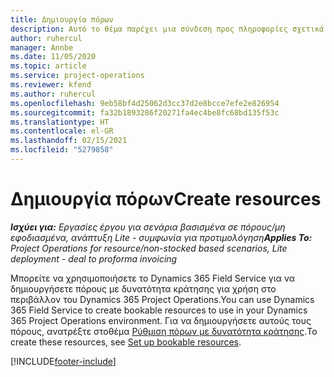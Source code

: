```yaml
---
title: Δημιουργία πόρων
description: Αυτό το θέμα παρέχει μια σύνδεση προς πληροφορίες σχετικά με τον τρόπο δημιουργίας πόρων με δυνατότητα κράτησης.
author: ruhercul
manager: Annbe
ms.date: 11/05/2020
ms.topic: article
ms.service: project-operations
ms.reviewer: kfend
ms.author: ruhercul
ms.openlocfilehash: 9eb58bf4d25062d3cc37d2e8bcce7efe2e826954
ms.sourcegitcommit: fa32b1893286f20271fa4ec4be8fc68bd135f53c
ms.translationtype: HT
ms.contentlocale: el-GR
ms.lasthandoff: 02/15/2021
ms.locfileid: "5279858"
---
```

# <a name="create-resources"></a><span data-ttu-id="d9191-103">Δημιουργία πόρων</span><span class="sxs-lookup"><span data-stu-id="d9191-103">Create resources</span></span>

<span data-ttu-id="d9191-104">_**Ισχύει για:** Εργασίες έργου για σενάρια βασισμένα σε πόρους/μη εφοδιασμένα, ανάπτυξη Lite - συμφωνία για προτιμολόγηση_</span><span class="sxs-lookup"><span data-stu-id="d9191-104">_**Applies To:** Project Operations for resource/non-stocked based scenarios, Lite deployment - deal to proforma invoicing_</span></span>

<span data-ttu-id="d9191-105">Μπορείτε να χρησιμοποιήσετε το Dynamics 365 Field Service για να δημιουργήσετε πόρους με δυνατότητα κράτησης για χρήση στο περιβάλλον του Dynamics 365 Project Operations.</span><span class="sxs-lookup"><span data-stu-id="d9191-105">You can use Dynamics 365 Field Service to create bookable resources to use in your Dynamics 365 Project Operations environment.</span></span> <span data-ttu-id="d9191-106">Για να δημιουργήσετε αυτούς τους πόρους, ανατρέξτε στοθέμα  [Ρύθμιση πόρων με δυνατότητα κράτησης](https://docs.microsoft.com/dynamics365/field-service/set-up-bookable-resources).</span><span class="sxs-lookup"><span data-stu-id="d9191-106">To create these resources, see [Set up bookable resources](https://docs.microsoft.com/dynamics365/field-service/set-up-bookable-resources).</span></span>


[!INCLUDE[footer-include](../includes/footer-banner.md)]